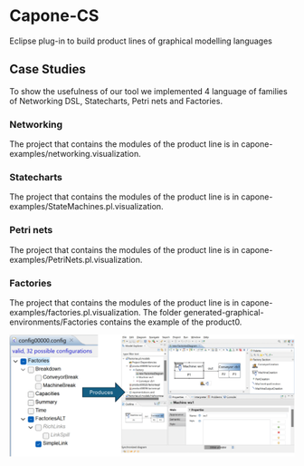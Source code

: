 # Capone-CS
Eclipse plug-in to build product lines of graphical modelling languages

## Case Studies

To show the usefulness of our tool we implemented 4 language of families of Networking DSL, Statecharts, Petri nets and Factories.

### Networking

The project that contains the modules of the product line is in capone-examples/networking.visualization. 

### Statecharts

The project that contains the modules of the product line is in capone-examples/StateMachines.pl.visualization. 

### Petri nets

The project that contains the modules of the product line is in capone-examples/PetriNets.pl.visualization. 

### Factories

The project that contains the modules of the product line is in capone-examples/factories.pl.visualization. The folder generated-graphical-environments/Factories contains the example of the product0.

![Example of a Factory Configuration](https://github.com/antoniogarmendia/capone-graphical-pl/blob/main/images/factories-product0.png?raw=true)

